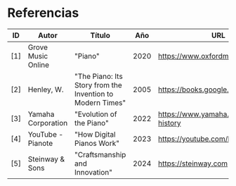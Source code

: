 # Referencias

| ID | Autor | Título | Año | URL | Tipo |
|----|--------|---------|------|-----|------|
| [1] | Grove Music Online | "Piano" | 2020 | https://www.oxfordmusiconline.com | Sitio Web |
| [2] | Henley, W. | "The Piano: Its Story from the Invention to Modern Times" | 2005 | https://books.google.com | Libro |
| [3] | Yamaha Corporation | "Evolution of the Piano" | 2022 | https://www.yamaha.com/piano-history | Sitio Web |
| [4] | YouTube - Pianote | "How Digital Pianos Work" | 2023 | https://youtube.com/Pianote | Video |
| [5] | Steinway & Sons | "Craftsmanship and Innovation" | 2024 | https://steinway.com | Sitio Web |
